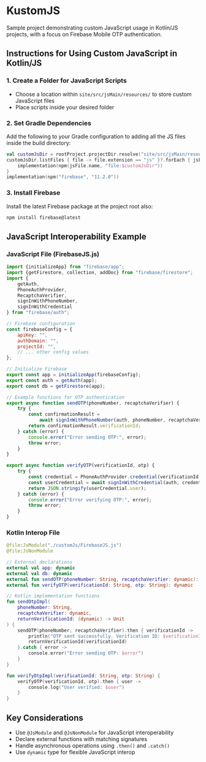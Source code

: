 # KustomJS

Sample project demonstrating custom JavaScript usage in Kotlin/JS projects, with a focus on Firebase Mobile OTP authentication.

## Instructions for Using Custom JavaScript in Kotlin/JS

### 1. Create a Folder for JavaScript Scripts
- Choose a location within `site/src/jsMain/resources/` to store custom JavaScript files
- Place scripts inside your desired folder

### 2. Set Gradle Dependencies
Add the following to your Gradle configuration to adding all the JS files inside the build directory:
```kotlin
val customJsDir = rootProject.projectDir.resolve("site/src/jsMain/resources/customJs") //Example Directory
customJsDir.listFiles { file -> file.extension == "js" }?.forEach { jsFile ->
    implementation(npm(jsFile.name, "file:$customJsDir"))
}
implementation(npm("firebase", "11.2.0"))
```

### 3. Install Firebase
Install the latest Firebase package at the project root also:
```bash
npm install firebase@latest
```

## JavaScript Interoperability Example

### JavaScript File (FirebaseJS.js)
```javascript
import {initializeApp} from "firebase/app";
import {getFirestore, collection, addDoc} from "firebase/firestore";
import {
    getAuth,
    PhoneAuthProvider,
    RecaptchaVerifier,
    signInWithPhoneNumber,
    signInWithCredential
} from "firebase/auth";

// Firebase configuration
const firebaseConfig = {
    apiKey: "",
    authDomain: "",
    projectId: "",
    // ... other config values
};

// Initialize Firebase
export const app = initializeApp(firebaseConfig);
export const auth = getAuth(app);
export const db = getFirestore(app);

// Example functions for OTP authentication
export async function sendOTP(phoneNumber, recaptchaVerifier) {
    try {
        const confirmationResult = 
            await signInWithPhoneNumber(auth, phoneNumber, recaptchaVerifier);
        return confirmationResult.verificationId;
    } catch (error) {
        console.error("Error sending OTP:", error);
        throw error;
    }
}

export async function verifyOTP(verificationId, otp) {
    try {
        const credential = PhoneAuthProvider.credential(verificationId, otp);
        const userCredential = await signInWithCredential(auth, credential);
        return JSON.stringify(userCredential.user);
    } catch (error) {
        console.error("Error verifying OTP:", error);
        throw error;
    }
}
```

### Kotlin Interop File
```kotlin
@file:JsModule("./customJs/FirebaseJS.js")
@file:JsNonModule

// External declarations
external val app: dynamic
external val db: dynamic
external fun sendOTP(phoneNumber: String, recaptchaVerifier: dynamic): dynamic
external fun verifyOTP(verificationId: String, otp: String): dynamic

// Kotlin implementation functions
fun sendOtpImpl(
    phoneNumber: String,
    recaptchaVerifier: dynamic,
    returnVerificationId: (dynamic) -> Unit
) {
    sendOTP(phoneNumber, recaptchaVerifier).then { verificationId ->
        println("OTP sent successfully. Verification ID: $verificationId")
        returnVerificationId(verificationId)
    }.catch { error ->
        console.error("Error sending OTP: $error")
    }
}

fun verifyOtpImpl(verificationId: String, otp: String) {
    verifyOTP(verificationId, otp).then { user ->
        console.log("User verified: $user")
    }
}
```

## Key Considerations
- Use `@JsModule` and `@JsNonModule` for JavaScript interoperability
- Declare external functions with matching signatures
- Handle asynchronous operations using `.then()` and `.catch()`
- Use `dynamic` type for flexible JavaScript interop